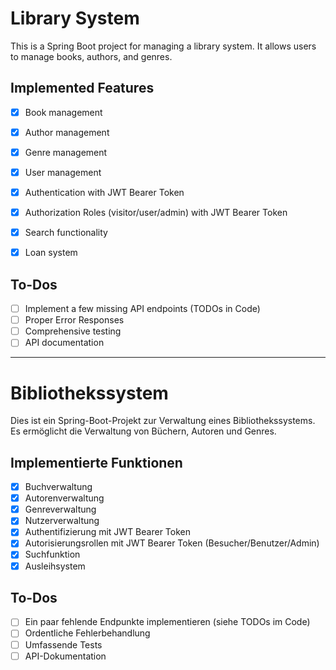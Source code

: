 # Library System

This is a Spring Boot project for managing a library system. It allows users to manage books, authors, and genres.

## Implemented Features

- [x] Book management
- [x] Author management
- [x] Genre management
- [x] User management
- [x] Authentication with JWT Bearer Token
- [x] Authorization Roles (visitor/user/admin) with JWT Bearer Token
- [x] Search functionality
- [x] Loan system


## To-Dos

- [ ] Implement a few missing API endpoints (TODOs in Code)
- [ ] Proper Error Responses
- [ ] Comprehensive testing
- [ ] API documentation

---

# Bibliothekssystem

Dies ist ein Spring-Boot-Projekt zur Verwaltung eines Bibliothekssystems. Es ermöglicht die Verwaltung von Büchern, Autoren und Genres.

## Implementierte Funktionen

- [x] Buchverwaltung 
- [x] Autorenverwaltung
- [x] Genreverwaltung
- [x] Nutzerverwaltung 
- [x] Authentifizierung mit JWT Bearer Token
- [x] Autorisierungsrollen mit JWT Bearer Token (Besucher/Benutzer/Admin)
- [x] Suchfunktion
- [x] Ausleihsystem

## To-Dos

- [ ] Ein paar fehlende Endpunkte implementieren (siehe TODOs im Code)
- [ ] Ordentliche Fehlerbehandlung
- [ ] Umfassende Tests
- [ ] API-Dokumentation
